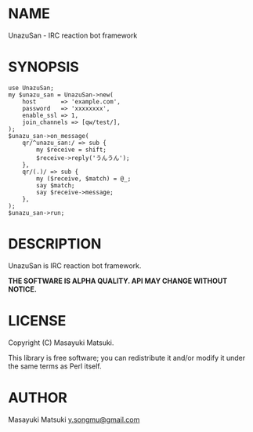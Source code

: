 # NAME

UnazuSan - IRC reaction bot framework

# SYNOPSIS

    use UnazuSan;
    my $unazu_san = UnazuSan->new(
        host       => 'example.com',
        password   => 'xxxxxxxx',
        enable_ssl => 1,
        join_channels => [qw/test/],
    );
    $unazu_san->on_message(
        qr/^unazu_san:/ => sub {
            my $receive = shift;
            $receive->reply('うんうん');
        },
        qr/(.)/ => sub {
            my ($receive, $match) = @_;
            say $match;
            say $receive->message;
        },
    );
    $unazu_san->run;

# DESCRIPTION

UnazuSan is IRC reaction bot framework.

__THE SOFTWARE IS ALPHA QUALITY. API MAY CHANGE WITHOUT NOTICE.__

# LICENSE

Copyright (C) Masayuki Matsuki.

This library is free software; you can redistribute it and/or modify
it under the same terms as Perl itself.

# AUTHOR

Masayuki Matsuki <y.songmu@gmail.com>
